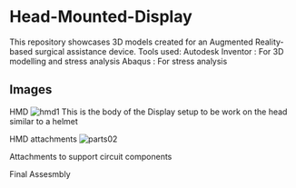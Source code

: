 # Head-Mounted-Display
This repository showcases 3D models created for an Augmented Reality-based surgical assistance device.
Tools used: 
Autodesk Inventor : For 3D modelling and stress analysis
Abaqus : For stress analysis

## Images

HMD
![hmd1](https://user-images.githubusercontent.com/30887610/45094867-3e862b80-b13a-11e8-92da-06a5e98c00a0.png)
This is the body of the Display setup to be work on the head similar to a helmet

HMD attachments
![parts02](https://user-images.githubusercontent.com/30887610/45095023-99b81e00-b13a-11e8-856b-b0c4ac167e39.png)

Attachments to support circuit components

Final Assesmbly
